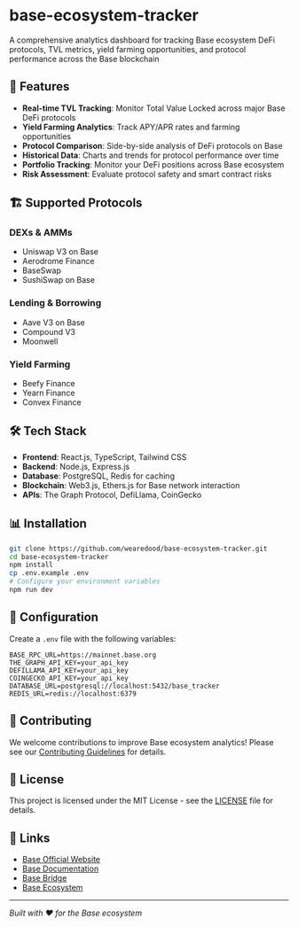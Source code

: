 # base-ecosystem-tracker
A comprehensive analytics dashboard for tracking Base ecosystem DeFi protocols, TVL metrics, yield farming opportunities, and protocol performance across the Base blockchain

## 🚀 Features

- **Real-time TVL Tracking**: Monitor Total Value Locked across major Base DeFi protocols
- **Yield Farming Analytics**: Track APY/APR rates and farming opportunities
- **Protocol Comparison**: Side-by-side analysis of DeFi protocols on Base
- **Historical Data**: Charts and trends for protocol performance over time
- **Portfolio Tracking**: Monitor your DeFi positions across Base ecosystem
- **Risk Assessment**: Evaluate protocol safety and smart contract risks

## 🏗️ Supported Protocols

### DEXs & AMMs
- Uniswap V3 on Base
- Aerodrome Finance
- BaseSwap
- SushiSwap on Base

### Lending & Borrowing
- Aave V3 on Base
- Compound V3
- Moonwell

### Yield Farming
- Beefy Finance
- Yearn Finance
- Convex Finance

## 🛠️ Tech Stack

- **Frontend**: React.js, TypeScript, Tailwind CSS
- **Backend**: Node.js, Express.js
- **Database**: PostgreSQL, Redis for caching
- **Blockchain**: Web3.js, Ethers.js for Base network interaction
- **APIs**: The Graph Protocol, DefiLlama, CoinGecko

## 📊 Installation

```bash
git clone https://github.com/wearedood/base-ecosystem-tracker.git
cd base-ecosystem-tracker
npm install
cp .env.example .env
# Configure your environment variables
npm run dev
```

## 🔧 Configuration

Create a `.env` file with the following variables:

```env
BASE_RPC_URL=https://mainnet.base.org
THE_GRAPH_API_KEY=your_api_key
DEFILLAMA_API_KEY=your_api_key
COINGECKO_API_KEY=your_api_key
DATABASE_URL=postgresql://localhost:5432/base_tracker
REDIS_URL=redis://localhost:6379
```

## 🤝 Contributing

We welcome contributions to improve Base ecosystem analytics! Please see our [Contributing Guidelines](CONTRIBUTING.md) for details.

## 📄 License

This project is licensed under the MIT License - see the [LICENSE](LICENSE) file for details.

## 🔗 Links

- [Base Official Website](https://base.org)
- [Base Documentation](https://docs.base.org)
- [Base Bridge](https://bridge.base.org)
- [Base Ecosystem](https://base.org/ecosystem)

---

*Built with ❤️ for the Base ecosystem*
